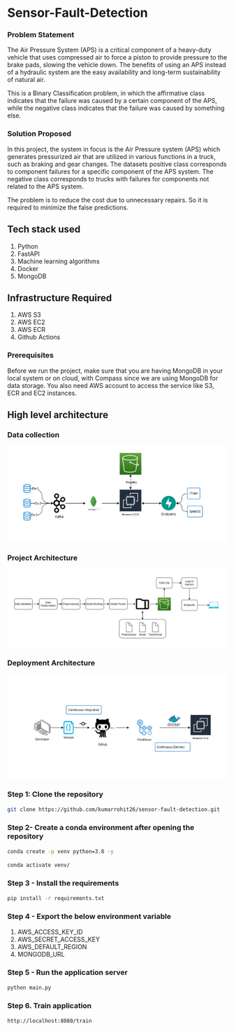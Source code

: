 # Sensor-Fault-Detection
### Problem Statement

The Air Pressure System (APS) is a critical component of a heavy-duty vehicle that uses compressed air to force a piston to provide pressure to the brake pads, slowing the vehicle down. The benefits of using an APS instead of a hydraulic system are the easy availability and long-term sustainability of natural air.

This is a Binary Classification problem, in which the affirmative class indicates that the failure was caused by a certain component of the APS, while the negative class indicates that the failure was caused by something else.

### Solution Proposed
In this project, the system in focus is the Air Pressure system (APS) which generates pressurized air that are utilized in various functions in a truck, such as braking and gear changes. The datasets positive class corresponds to component failures for a specific component of the APS system. The negative class corresponds to trucks with failures for components not related to the APS system.

The problem is to reduce the cost due to unnecessary repairs. So it is required to minimize the false predictions.

## Tech stack used
1. Python
2. FastAPI
3. Machine learning algorithms
4. Docker
5. MongoDB

## Infrastructure Required
1. AWS S3
2. AWS EC2
3. AWS ECR
4. Github Actions

### Prerequisites

Before we run the project, make sure that you are having MongoDB in your local system or on cloud, with Compass since we are using MongoDB for data storage. You also need AWS account to access the service like S3, ECR and EC2 instances. 

## High level architecture

### Data collection

![image](./design/data-collection.png)

### Project Architecture

![image](./design/project-architecture.png)

### Deployment Architecture

![image](./design/deployment-architecture.png)

### Step 1: Clone the repository
```bash
git clone https://github.com/kumarrohit26/sensor-fault-detection.git
```

### Step 2- Create a conda environment after opening the repository

```bash
conda create -p venv python=3.8 -y
```

```bash
conda activate venv/
```

### Step 3 - Install the requirements
```bash
pip install -r requirements.txt
```

### Step 4 - Export the below environment variable

1. AWS_ACCESS_KEY_ID
2. AWS_SECRET_ACCESS_KEY
3. AWS_DEFAULT_REGION
4. MONGODB_URL


### Step 5 - Run the application server
```bash
python main.py
```

### Step 6. Train application
```bash
http://localhost:8080/train

```
